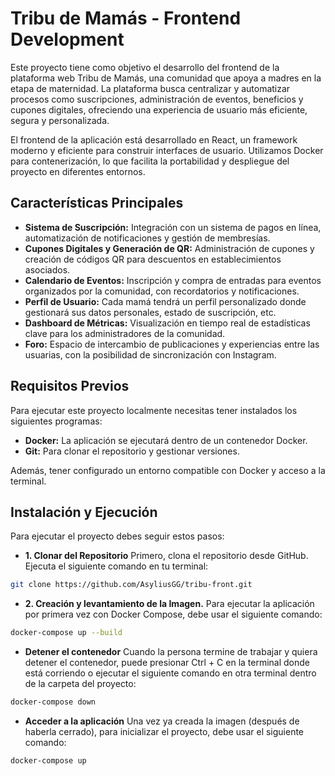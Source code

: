 
# Tribu de Mamás - Frontend Development

Este proyecto tiene como objetivo el desarrollo del frontend de la plataforma web Tribu de Mamás, una comunidad que apoya a madres en la etapa de maternidad. La plataforma busca centralizar y automatizar procesos como suscripciones, administración de eventos, beneficios y cupones digitales, ofreciendo una experiencia de usuario más eficiente, segura y personalizada.

El frontend de la aplicación está desarrollado en React, un framework moderno y eficiente para construir interfaces de usuario. Utilizamos Docker para contenerización, lo que facilita la portabilidad y despliegue del proyecto en diferentes entornos.
## Características Principales

* **Sistema de Suscripción:** Integración con un sistema de pagos en línea, automatización de notificaciones y gestión de membresías.
* **Cupones Digitales y Generación de QR:** Administración de cupones y creación de códigos QR para descuentos en establecimientos asociados.
* **Calendario de Eventos:** Inscripción y compra de entradas para eventos organizados por la comunidad, con recordatorios y notificaciones.
* **Perfil de Usuario:** Cada mamá tendrá un perfil personalizado donde gestionará sus datos personales, estado de suscripción, etc.
* **Dashboard de Métricas:** Visualización en tiempo real de estadísticas clave para los administradores de la comunidad.
* **Foro:** Espacio de intercambio de publicaciones y experiencias entre las usuarias, con la posibilidad de sincronización con Instagram.

## Requisitos Previos

Para ejecutar este proyecto localmente necesitas tener instalados los siguientes programas:

* **Docker:** La aplicación se ejecutará dentro de un contenedor Docker.
* **Git:** Para clonar el repositorio y gestionar versiones.

Además, tener configurado un entorno compatible con Docker y acceso a la terminal.
## Instalación y Ejecución

Para ejecutar el proyecto debes seguir estos pasos:

- **1. Clonar del Repositorio**
Primero, clona el repositorio desde GitHub. Ejecuta el siguiente comando en tu terminal:

```bash
git clone https://github.com/AsyliusGG/tribu-front.git

```
- **2. Creación  y levantamiento de la Imagen.**
Para ejecutar la aplicación por primera vez con Docker Compose, debe usar el siguiente comando:

```bash
docker-compose up --build
```

- **Detener el contenedor**
Cuando la persona termine de trabajar y quiera detener el contenedor, puede presionar Ctrl + C en la terminal donde está corriendo o ejecutar el siguiente comando en otra terminal dentro de la carpeta del proyecto:

```bash
docker-compose down
```

- **Acceder a la aplicación**
Una vez ya creada la imagen (después de haberla cerrado), para inicializar el proyecto, debe usar el siguiente comando:

```bash
docker-compose up
```